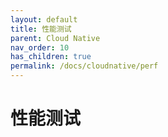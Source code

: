 ```yaml
---
layout: default
title: 性能测试
parent: Cloud Native
nav_order: 10
has_children: true
permalink: /docs/cloudnative/perf
---
```


# 性能测试




